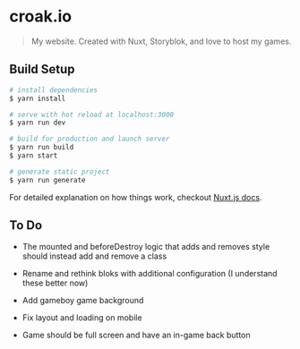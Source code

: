 # croak.io

> My website. Created with Nuxt, Storyblok, and love to host my games.

## Build Setup

``` bash
# install dependencies
$ yarn install

# serve with hot reload at localhost:3000
$ yarn run dev

# build for production and launch server
$ yarn run build
$ yarn start

# generate static project
$ yarn run generate
```

For detailed explanation on how things work, checkout [Nuxt.js docs](https://nuxtjs.org).

## To Do

* The mounted and beforeDestroy logic that adds and removes style should instead add and remove a class
* Rename and rethink bloks with additional configuration (I understand these better now)
* Add gameboy game background
* Fix layout and loading on mobile

* Game should be full screen and have an in-game back button